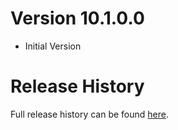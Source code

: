# Version 10.1.0.0

* Initial Version

# Release History

Full release history can be found [here](https://github.com/kstange/MerchantPlus/wiki/Release-Notes).

